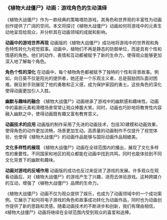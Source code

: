 ### 《植物大战僵尸》动画：游戏角色的生动演绎

《植物大战僵尸》作为一款经典的策略塔防游戏，其角色和世界观的丰富性为动画创作提供了广阔的空间。本文将探讨《植物大战僵尸》动画如何将游戏中的元素生动地呈现给观众，并分析其在动画领域的成就和影响。

**动画中的游戏世界再现**
动画版的《植物大战僵尸》成功地将游戏中的世界观和角色特性转化为视觉叙事。动画中，植物们不再是静态的防御单位，而是具有个性和情感的角色。他们的动作、表情和互动都被赋予了新的生命力，使得观众能够更加深入地了解每个角色。

**角色个性的深化**
在动画中，每个植物角色都被赋予了独特的个性和背景故事。例如，向日葵不仅是阳光的提供者，她还是一个乐观主义者，总是鼓励团队面对困难。豌豆射手则展现了他的勇敢和正义感，成为保护家园的勇士。这些角色的深化使得动画更加引人入胜。

**幽默与趣味的融合**
《植物大战僵尸》动画继承了游戏中的幽默感和趣味性。动画中的喜剧元素和滑稽场景常常让观众捧腹大笑。同时，动画也巧妙地将教育性内容融入幽默之中，使得动画既有趣又富有教育意义。

**动画技术的应用**
动画版的制作采用了先进的动画技术，包括3D建模和动画效果，使得角色的动作更加流畅，场景更加生动。高质量的动画制作不仅提升了视觉体验，也使得《植物大战僵尸》的动画作品能够与国际动画作品相媲美。

**文化多样性的展现**
《植物大战僵尸》动画在全球范围内的播出，展现了文化多样性的重要性。不同国家和地区的观众都能在动画中找到共鸣，同时也能体验到不同文化背景下的幽默和趣味。

**动画对游戏的反哺作用**
动画版的成功也反过来促进了游戏的发展。许多观众在观看动画后，对《植物大战僵尸》的游戏产生了兴趣，进而去体验游戏。这种跨媒介的互动，增强了《植物大战僵尸》品牌的生命力。

《植物大战僵尸》动画不仅为观众提供了娱乐，也成为了动画领域中的一个成功案例。它展示了如何将电子游戏的角色和故事成功转化为动画作品，同时也为动画创作提供了新的思路和灵感。随着动画技术的不断进步和创新，我们有理由相信，《植物大战僵尸》动画将继续在全球范围内受到观众的喜爱和追捧。